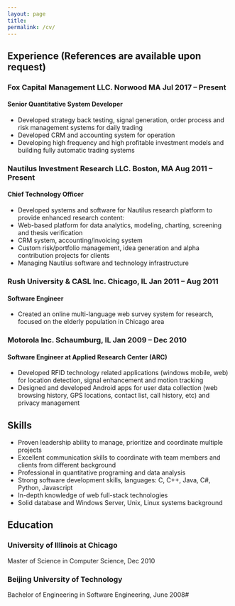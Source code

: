 ```yaml
---
layout: page
title: 
permalink: /cv/
---
```


## Experience (References are available upon request)
### Fox Capital Management LLC. Norwood MA Jul 2017 – Present

#### Senior Quantitative System Developer

* Developed strategy back testing, signal generation, order process and risk management systems for daily trading
* Developed CRM and accounting system for operation
* Developing high frequency and high profitable investment models and building fully automatic trading systems

### Nautilus Investment Research LLC. Boston, MA Aug 2011 – Present

#### Chief Technology Officer

* Developed systems and software for Nautilus research platform to provide enhanced research content:
* Web-based platform for data analytics, modeling, charting, screening and thesis verification
* CRM system, accounting/invoicing system
* Custom risk/portfolio management, idea generation and alpha contribution projects for clients
* Managing Nautilus software and technology infrastructure

### Rush University & CASL Inc. Chicago, IL Jan 2011 – Aug 2011

#### Software Engineer

* Created an online multi-language web survey system for research, focused on the elderly population in Chicago area

### Motorola Inc. Schaumburg, IL Jan 2009 – Dec 2010
#### Software Engineer at Applied Research Center (ARC)
* Developed RFID technology related applications (windows mobile, web) for location detection, signal enhancement and motion tracking
* Designed and developed Android apps for user data collection (web browsing history, GPS locations, contact list, call history, etc) and privacy management

## Skills
* Proven leadership ability to manage, prioritize and coordinate multiple projects
* Excellent communication skills to coordinate with team members and clients from different background
* Professional in quantitative programing and data analysis
* Strong software development skills, languages: C, C++, Java, C#, Python, Javascript
* In-depth knowledge of web full-stack technologies
* Solid database and Windows Server, Unix, Linux systems background

## Education
### University of Illinois at Chicago
 Master of Science in Computer Science, Dec 2010
### Beijing University of Technology
 Bachelor of Engineering in Software Engineering, June 2008#